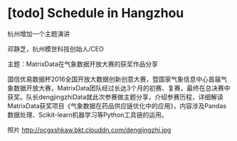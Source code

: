 # [todo] Schedule in Hangzhou

杭州增加一个主题演讲

邓静芝，杭州模世科技创始人/CEO

主题：MatrixData在气象数据开放大赛的获奖作品分享

国信优易数据杯2016全国开放大数据创新创意大赛，暨国家气象信息中心首届气象数据开放大赛，MatrixData团队经过长达3个月的初赛、复赛，最终在总决赛中获奖。队长dengjingzhiData就此次参赛做主题分享，介绍参赛历程，详细解读MatrixData获奖项目《气象数据在药品供应链优化中的应用》，内容涉及Pandas数据处理、Scikit-learn机器学习等Python工具链的运用。

照片 http://ocgxshkaw.bkt.clouddn.com/dengjingzhi.jpg
